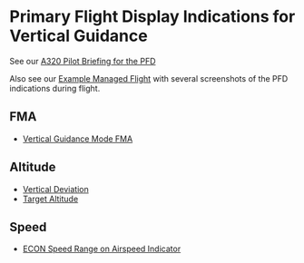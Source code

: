# Primary Flight Display Indications for Vertical Guidance

See our [A320 Pilot Briefing for the PFD](../../../a32nx-briefing/pfd/index.md)

Also see our [Example Managed Flight](example.md) with several screenshots of the PFD indications during flight. 

## FMA

- [Vertical Guidance Mode FMA](../../../a32nx-briefing/pfd/second-column.md)

## Altitude

- [Vertical Deviation](../../../a32nx-briefing/pfd/altitude-indicator.md#vertical-deviation)
- [Target Altitude](../../../a32nx-briefing/pfd/altitude-indicator.md#target-altitude-or-selected-flight-level-symbol)

## Speed

- [ECON Speed Range on Airspeed Indicator](../../../a32nx-briefing/pfd/speedtape.md#econ-speed-range)




